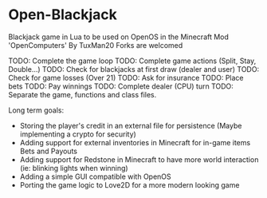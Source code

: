 # Open-Blackjack
Blackjack game in Lua to be used on OpenOS in the Minecraft Mod 'OpenComputers'
By TuxMan20
Forks are welcomed

TODO: Complete the game loop
TODO: Complete game actions (Split, Stay, Double...)
TODO: Check for blackjacks at first draw (dealer and user)
TODO: Check for game losses (Over 21)
TODO: Ask for insurance
TODO: Place bets
TODO: Pay winnings
TODO: Complete dealer (CPU) turn
TODO: Separate the game, functions and class files.

Long term goals:
- Storing the player's credit in an external file for persistence (Maybe implementing a crypto for security)
- Adding support for external inventories in Minecraft for in-game items Bets and Payouts
- Adding support for Redstone in Minecraft to have more world interaction (ie: blinking lights when winning)
- Adding a simple GUI compatible with OpenOS
- Porting the game logic to Love2D for a more modern looking game
